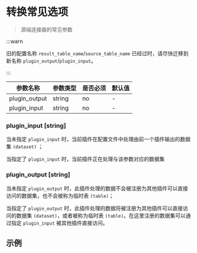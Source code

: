 # 转换常见选项

> 源端连接器的常见参数

:::warn

旧的配置名称 `result_table_name`/`source_table_name` 已经过时，请尽快迁移到新名称 `plugin_output`/`plugin_input`。

:::

| 参数名称          | 参数类型   | 是否必须 | 默认值 |
|---------------|--------|------|-----|
| plugin_output | string | no   | -   |
| plugin_input  | string | no   | -   |

### plugin_input [string]

当未指定 `plugin_input` 时，当前插件在配置文件中处理由前一个插件输出的数据集 `(dataset)` ；

当指定了 `plugin_input` 时，当前插件正在处理与该参数对应的数据集

### plugin_output [string]

当未指定 `plugin_output` 时，此插件处理的数据不会被注册为其他插件可以直接访问的数据集，也不会被称为临时表 `(table)`；

当指定了 `plugin_output` 时，此插件处理的数据将被注册为其他插件可以直接访问的数据集 `(dataset)`，或者被称为临时表 `(table)`。在这里注册的数据集可以通过指定 `plugin_input` 被其他插件直接访问。

## 示例

